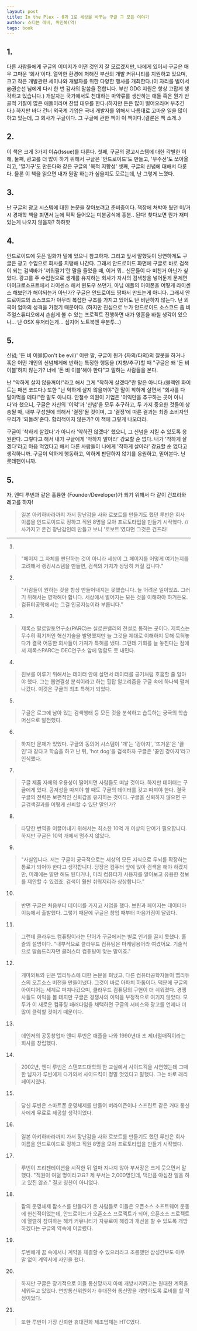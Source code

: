 ```yaml
---
layout: post
title: In the Plex - 0과 1로 세상을 바꾸는 구글 그 모든 이야기
author: 스티븐 레비, 위민복(역)
tags: book
---
```


## 1. 
다른 사람들에게 구글의 이미지가 어떤 것인지 잘 모르겠지만, 나에게 있어서 구글은 매우 고마운 '회사'이다. 열악한 환경에 처해진 부산의 개발 커뮤니티를 지원하고 있으며, 크고 작은 개발관련 세미나와 개발자를 위한 다양한 행사를 개최한다.(이 자리를 빌이서 @권순선 님에게 다시 한 번 감사의 말씀을 전합니다. 부산 GDG 지원은 항상 고맙게 생각하고 있습니다.) 개발자는 국가에서도 천대하는 마약류를 생산하는 애들 혹은 뭔가 반골적 기질이 많은 애들이라며 찬밥 대우를 한다.(하지만 돈은 많이 벌어오라며 부추긴다.) 하지만 바다 건너 외국계 기업은 국내 개발자를 위해서 나름대로 고마운 일을 많이하고 있는데, 그 회사가 구글이다. 그 구글에 관한 책이 이 책이다.(결론은 책 소개..)

## 2. 
이 책은 크게 3가지 이슈(Issue)를 다룬다. 첫째, 구글의 광고시스템에 대한 각별한 이해, 둘째, 광고를 더 많이 하기 위해서 구글은 '안드로이드'도 만들고, '우주선'도 쏘아올리고, '열기구'도 만든다와 같은 구글의 '목적 지향성' 셋째, 구글의 신념에 대해서 다룬다. 물론 이 책을 읽으면 내가 뭔말 하는가 싶을지도 모르는데, 난 그렇게 느꼈다.

## 3. 
난 구글의 광고 시스템에 대한 논문을 찾아보려고 준비중이다. 책장에 쳐박아 뒀던 미/거시 경재학 책을 펴면서 눈에 팍팍 들어오는 미분공식에 흥분.. 된다! 찾다보면 뭔가 재미있는게 나오지 않을까? 하하핫

## 4. 
안드로이드에 웃픈 일화가 밑에 있으니 참고하자. 그리고 앞서 말했듯이 당연하게도 구글은 광고 수입으로 회사를 지탱해 나간다. 그래서 안드로이드 화면에 구글로 바로 검색이 되는 검색바가 '끼워팔기'란 말을 들었을 때, 이거 뭐.. 신문들이 다 미친거 아닌가 싶었다. 광고를 주 수입원으로 생계를 유지하는 회사가 자사의 검색창을 넣어둔게 문제면 마이크로소프트에서 라이센스 해서 윈도우 쓰던가, 아님 애플의 아이폰을 어떻게 라이센스 해보던가 해야되는거 아닌가? 구글은 안드로이드 땅파서 만드는게 아니다. 그래서 안드로이드의 소스코드가 아무리 복잡한 구조를 가지고 있어도 난 비난하지 않는다. 난 외국이 엄마의 성격을 가졌기 때문이다. (하지만 진심으로 누가 안드로이드 소스코드 좀 비주얼스튜디오에서 손쉽게 볼 수 있는 프로젝트 진행하면 내가 영혼을 바칠 생각이 있으나... 난 OSX 유저라는게... 심지어 노트북엔 우분투...)

## 5. 
신념; '돈 비 이블(Don't be evil)' 이란 말, 구글이 뭔가 {자의/타의}의 잘못을 하거나 혹은 어떤 개인의 신념체게에 반하는 특정한 행동을 {지향/추구}할 때 "구글은 왜 '돈 비 이블'하지 않는가? 너네 '돈 비 이블'해야 한다"고 말하는 사람들을 본다. 

난 "악하게 살지 않을꺼야!"라고 해서 그게 "착하게 살겠다"란 말은 아니다.(블랙엔 화이트는 패션 코드다.) 또한 "난 악하게 살지 않을꺼야"란 말이 착하게 살면서 "회사를 다 말아먹을 테다!"란 말도 아니다. 안철수 의원이 기업은 '이익만을 추구하는 곳이 아니다'라 했으니, 구글은 자신의 '이익'과 '신념'을 모두 추구하고, 두 가지 중요한 것들이 상충될 때, 내부 구성원에 의해서 '결정'될 것이며, 그 '결정'에 따른 결과는 최종 소비자인 우리가 '되돌려'준다. 합리적이지 않은가? 이 책에 그렇게 나오더라.

구글이 '착하게 살겠다'가 아니라 '악하진 않겠다' 했으니, 그 신념을 지킬 수 있도록 응원한다. 그렇다고 해서 내가 구글에게 '악하지 말아라' 강요할 순 없다. 내가 '착하게 살겠다'라고 마음 먹었다고 해서 다른 사람들이 나에게 '착하게 살아라' 강요할 순 없다고 생각하니까. 구글이 악하게 행동하고, 악하게 판단하지 않기를 응원하고, 믿어본다. 난 롯데팬이니까.

## 5. 
자, 앤디 루빈과 같은 훌륭한 {Founder/Developer}가 되기 위해서 다 같이 건프라와 레고를 하자!
> 일본 아키하바라까지 가서 장난감을 사와 로보트를 만들기도 했던 루빈은 회사 이름을 안드로이드로 정하고 직원 8명을 모아 프로토타입을 만들기 시작했다. // 사가지고 온건 장난감인데 만들고 보니 '로보트'였다면 그것은 건프라!

- - -

1. 
> "페이지 그 자체를 판단하는 것이 아니라 세상이 그 페이지를 어떻게 여기는지를 고려해서 랭킹시스템을 만들면, 검색의 가치가 상당히 커질 겁니다."

2. 
> "사람들이 원하는 것을 항상 만들어내지는 못했습니다. 늘 어려운 일이었죠. 그러기 위해서는 영악해야 합니다. 세상에서 벌어지는 모든 것을 이해햐야 하거든요. 컴퓨터공학에서는 그걸 인공지능이라 부릅니다."

3. 
> 제록스 팔로알토연구소(PARC)는 실로콘밸리의 전설로 통하는 곳이다. 제록스는 무수히 획기저인 혁신기술을 발명했지만 늘 그것을 제대로 이해하지 못해 묵혀놓다가 결국 어뚱한 회사들이 가져가 특허를 냈다. 그런데 기회를 늘 놓친다는 점에서 제록스PARC는 DEC연구소 앞에 명함도 못 내민다.

4. 
> 진보를 이루기 위해서는 데이터 안에 살면서 데이터를 공기처럼 호흡할 줄 알아야 했다. 그는 웹연결성 분석이라고 하는 힐탑 알고리즘을 구글 속에 하나씩 펼쳐나갔다. 이것은 구글의 최초 특허가 되었다.

5. 
> 구글은 로그에 남아 있는 검색행태 등 모든 것을 분석하고 습득하는 궁극의 학습머신으로 발전했다.

6. 
> 하지만 문제가 있었다. 구글의 동의어 시스템이 '개'는 '강아지', '뜨거운'은 '끓인'과 같다고 학습을 하고 난 뒤, 'hot dog'을 검색하자 구글은 '끓인 강아지'라고 인식했다.

7. 
> 구글 제품 자체의 우용성이 떨어지면 사람들도 떠날 것이다. 하지만 데이터는 구글에게 있다. 공저성을 따져야 할 때도 구글의 데이터를 갖고 따져야 한다. 결국 구글의 전략은 보편적인 신뢰감을 유지하는 것이다. 구글을 신뢰하지 않으면 구글검색결과를 어떻게 신뢰할 수 있단 말인가?

8. 
> 타당한 번역을 이끌어내기 위해서는 최소한 10억 개 이상의 단어가 필요합니다. 하지만 구글은 10억 개에서 멈추지 않았다.

9. 
> "사실입니다. 저는 구글이 궁극적으로는 세상의 모든 지식으로 두뇌를 확장하는 통로가 되어야 한다고 생각합니다. 당장은 컴퓨터 앞에 앉아 검색을 해야 하겠지만, 미래에는 말만 해도 된다거나, 미리 컴퓨터가 사용자를 알아보고 유용한 정보를 제안할 수 있겠죠. 검색이 훨씬 쉬워지리라 상상합니다."

10. 
> 반면 구글은 처음부터 데이터를 가지고 사업을 했다. 브린과 페이지는 데이터마이능에서 출발했다. 그렇기 때문에 구글은 창업 때부터 마음가짐이 달랐다.

11. 
> 그런데 클라우드 컴퓨팅이라는 단어가 구글에서는 별로 인기를 끌지 못했다. 홀즐의 설명이다. "내부적으로 클라우드 컴퓨팅은 마케팅용어라 여겼어요. 기술적으로 말씀드리자면 클러스터 컴퓨팅이 맞는 말이죠."

12. 
> 게마와트와 딘은 맵리듀스에 대한 논문을 펴냈고, 다른 컴퓨터공학자들이 맵리듀스의 오픈소스 버전을 만들어냈다. 그것이 바로 아파치 하둡이다. 덕분에 구글의 아이디어는 세계로 퍼져나갔으며, 클라우드 컴퓨팅의 구현이 더 쉬워졌다. 경쟁사들도 이익을 볼 테지만 구글은 경쟁사의 이익을 부정적으로 여기지 않았다. 모두가 이 새로운 컴퓨팅 패러다임을 채택하면 구글의 서비스와 광고를 언제나 더 많이 클릭할 것이기 때문이다.

13. 
> 데인저의 공동창업자 앤디 루빈은 애플을 나와 1990년대 초 제너럴매직이라는 회사를 창립했다.

14. 
> 2002년, 앤디 루빈은 스탠포드대학의 한 교실에서 사이드킥을 시연했는데 그때 한 남자가 루빈에게 다가와서 사이드킥이 정말 멋있다고 말했다. 그는 바로 래리 페이지였다.

15. 
> 당신 루빈은 스마트폰 운영체제를 만들어 버라이즌이나 스프린트 같은 거대 통신사에게 무료로 제공할 생각이었다.

16. 
> 일본 아키하바라까지 가서 장난감을 사와 로보트를 만들기도 했던 루빈은 회사 이름을 안드로이드로 정하고 직원 8명을 모아 프로토타입을 만들기 시작했다.

17. 
> 루빈이 프리젠테이션을 시작한 뒤 얼마 지나지 않아 부서장은 크게 웃으면서 말했다. "직원이 여덞 명이라고요? 제 부서는 2,000명인데, 댁만큼 야심찬 일을 하고 있진 않죠." 결코 칭찬이 아니었다.

18. 
> 팜의 운영체제 팜소스를 만들다가 온 사람들로 이들은 오픈소스 소프트웨어 운동에 헌신적이었는데, 안드로이드가 오픈소스 프로젝트가 되어, 오픈소스 프로젝트에 열렬히 참여하는 해커 커뮤니티가 자유로이 해킹과 개선을 할 수 있도록 개방하겠다는 구글의 약속에 이끌렸다.

19. 
> 루빈에게 꿈 속에서나 계약을 체결할 수 있으리라고 조롱했던 삼성간부도 아무 말 없이 계약서에 사인을 했다.

20. 
> 하지만 구글은 장기적으로 이들 통신망까지 아예 개방시키려고는 원대한 계획을 세워두고 있었다. 연방통신위원회가 휴대전화 통신망을 개방하도록 로비를 할 작정이었다.

21. 
> 또한 루빈이 가장 신뢰한 휴대전화 제조업체는 HTC였다.